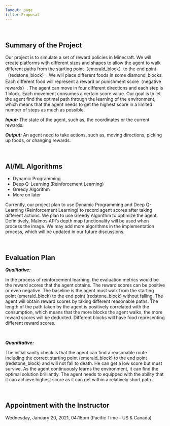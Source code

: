 ```yaml
---
layout: page
title: Proposal
---
```




<br />

## Summary of the Project

Our project is to simulate a set of reward policies in Minecraft. We will create platforms with different sizes and shapes to allow the agent to walk different paths from the starting point（emerald_block）to the end point（redstone_block）. We will place different foods in some diamond_blocks. Each different food will represent a reward or punishment score（negative rewards）. The agent can move in four different directions and each step is 1 block. Each movement consumes a certain score value. Our goal is to let the agent find the optimal path through the learning of the environment, which means that the agent needs to get the highest score in a limited number of steps as much as possible.

***Input:***
The state of the agent, such as, the coordinates or the current rewards. 

***Output:***
An agent need to take actions, such as, moving directions, picking up foods, or changing rewards.




<br />

## AI/ML Algorithms 
 
- Dynamic Programming
- Deep Q-Learning (Reinforcement Learning)
- Greedy Algorithm
- More on later

Currently, our project plan to use Dynamic Programming and Deep Q-Learning (Reinforcement Learning) to record agent scores after taking different actions. We plan to use Greedy Algorithm to optimize the agent. Definitively, Malmos API’s depth map functionality will be used when process the image. We may add more algorithms in the implementation process, which will be updated in our future discussions.


<br />

## Evaluation Plan
    
    
***Qualitative:***

In the process of reinforcement learning, the evaluation metrics would be the reward scores that the agent obtains. The reward scores can be positive or even negative. The baseline is the agent must walk from the starting point (emerald_block) to the end point (redstone_block) without falling. The agent will obtain reward scores by taking different reasonable paths. The length of the path taken by the agent is positively correlated with the consumption, which means that the more blocks the agent walks, the more reward scores will be deducted. Different blocks will have food representing different reward scores.

<br />

***Quantitative:***

The initial sanity check is that the agent can find a reasonable route including the correct starting point (emerald_block) to the end point (redstone_block) and will not fall to death. He can get a low score but must survive. As the agent continuously learns the environment, it can find the optimal solution brilliantly. The agent needs to equipped with the ability that it can achieve highest score as it can get within a relatively short path.




<br />

## Appointment with the Instructor


Wednesday, January 20, 2021, 04:15pm (Pacific Time - US & Canada)
